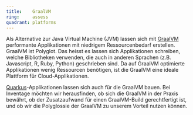```yaml
---
title:    GraalVM  
ring:     assess  
quadrant: platforms
---
```


Als Alternative zur Java Virtual Machine (JVM) lassen sich mit [GraalVM][graalvm] performante Applikationen mit
niedrigem Ressourcenbedarf erstellen. GraalVM ist Polyglot. Das heisst es lassen sich Applikationen schreiben, welche
Bibliotheken verwenden, die auch in anderen Sprachen (z.B. Javascript, R, Ruby, Python) geschrieben sind. Da auf GraalVM
optimierte Applikationen wenig Ressourcen benötigen, ist die GraalVM eine ideale Plattform für Cloud-Applikationen.

[Quarkus][quarkus]-Applikationen lassen sich auch für die GraalVM bauen. Bei Inventage möchten wir herausfinden, ob sich
die GraalVM in der Praxis bewährt, ob der Zusatzaufwand für einen GraalVM-Build gerechtfertigt ist, und ob wir die
Polyglossie der GraalVM zu unserem Vorteil nutzen können.

[graalvm]: https://www.graalvm.org/
[quarkus]: ../libraries-frameworks-and-languages/quarkus.html
